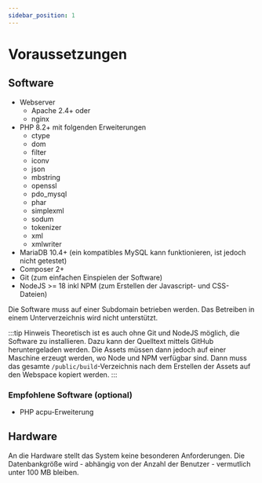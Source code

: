 ```yaml
---
sidebar_position: 1
---
```


# Voraussetzungen

## Software
* Webserver
  * Apache 2.4+ oder
  * nginx
* PHP 8.2+ mit folgenden Erweiterungen
  * ctype
  * dom
  * filter
  * iconv
  * json
  * mbstring
  * openssl
  * pdo_mysql
  * phar
  * simplexml
  * sodum
  * tokenizer
  * xml
  * xmlwriter
* MariaDB 10.4+ (ein kompatibles MySQL kann funktionieren, ist jedoch nicht getestet)
* Composer 2+
* Git (zum einfachen Einspielen der Software)
* NodeJS >= 18 inkl NPM (zum Erstellen der Javascript- und CSS-Dateien)

Die Software muss auf einer Subdomain betrieben werden. Das Betreiben in einem Unterverzeichnis wird nicht unterstützt.

:::tip Hinweis
Theoretisch ist es auch ohne Git und NodeJS möglich, die Software zu installieren. Dazu kann der Quelltext mittels GitHub
heruntergeladen werden. Die Assets müssen dann jedoch auf einer Maschine erzeugt werden, wo Node und NPM verfügbar sind.
Dann muss das gesamte `/public/build`-Verzeichnis nach dem Erstellen der Assets auf den Webspace kopiert werden.
:::

### Empfohlene Software (optional)

* PHP acpu-Erweiterung

## Hardware

An die Hardware stellt das System keine besonderen Anforderungen. Die Datenbankgröße wird - abhängig von der Anzahl der
Benutzer - vermutlich unter 100 MB bleiben.